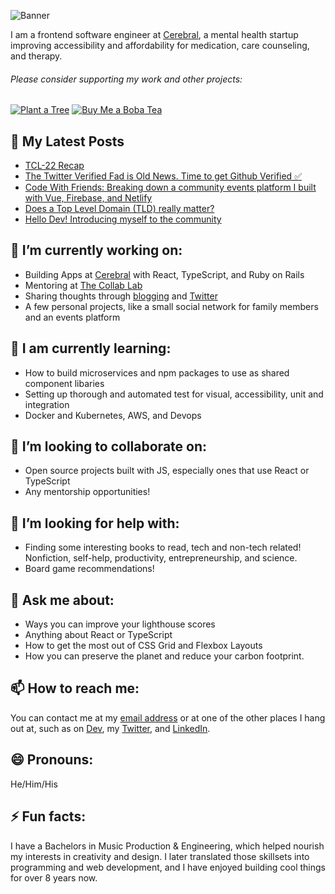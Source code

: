 ![Banner](https://raw.githubusercontent.com/luisaugusto/luisaugusto/main/banner.jpg)

I am a frontend software engineer at [Cerebral](https://getcerebral.com), a mental health startup improving accessibility and affordability for medication, care counseling, and therapy.

###### Please consider supporting my work and other projects:

[![Plant a Tree](https://img.shields.io/badge/Plant%20a%20Tree-%F0%9F%8C%B3-green)](https://ecologi.com/luisaugusto)
[![Buy Me a Boba Tea](https://img.shields.io/badge/Buy%20Me%20a%20Boba%20Tea-🥤-yellow)](https://www.buymeacoffee.com/luiscodes)

## 📓 My Latest Posts
<!-- BLOG-POST-LIST:START -->
- [TCL-22 Recap](https://dev.to/the-collab-lab/tcl-22-recap-211m)
- [The Twitter Verified Fad is Old News. Time to get Github Verified ✅](https://dev.to/luisaugusto/the-twitter-verified-fad-is-old-news-time-to-get-github-verified-19gm)
- [Code With Friends: Breaking down a community events platform I built with Vue, Firebase, and Netlify](https://dev.to/luisaugusto/code-with-friends-breaking-down-a-community-events-platform-i-built-with-vue-firebase-and-netlify-16k9)
- [Does a Top Level Domain (TLD) really matter?](https://dev.to/luisaugusto/does-a-top-level-domain-tld-really-matter-2240)
- [Hello Dev! Introducing myself to the community](https://dev.to/luisaugusto/hello-dev-introducing-myself-to-the-community-17nc)
<!-- BLOG-POST-LIST:END -->

## 🔭 I’m currently working on:

- Building Apps at [Cerebral](https://getcerebral.com/) with React, TypeScript, and Ruby on Rails
- Mentoring at [The Collab Lab](https://the-collab-lab.codes/)
- Sharing thoughts through [blogging](https://dev.to/) and [Twitter](https://twitter.com/legendofluis)
- A few personal projects, like a small social network for family members and an events platform

## 🌱 I am currently learning:

- How to build microservices and npm packages to use as shared component libaries
- Setting up thorough and automated test for visual, accessibility, unit and integration
- Docker and Kubernetes, AWS, and Devops

## 👯 I’m looking to collaborate on:

- Open source projects built with JS, especially ones that use React or TypeScript
- Any mentorship opportunities!

## 🤔 I’m looking for help with:

- Finding some interesting books to read, tech and non-tech related! Nonfiction, self-help, productivity, entrepreneurship, and science.
- Board game recommendations!

## 💬 Ask me about:

- Ways you can improve your lighthouse scores
- Anything about React or TypeScript
- How to get the most out of CSS Grid and Flexbox Layouts
- How you can preserve the planet and reduce your carbon footprint.

## 📫 How to reach me:

You can contact me at my [email address](mailto:hello@luis.app) or at one of the other places I hang out at, such as on [Dev](https://dev.to/luisaugusto), my [Twitter](https://twitter.com/legendofluis), and [LinkedIn](https://www.linkedin.com/in/luisbaugusto).

## 😄 Pronouns: 

He/Him/His

## ⚡ Fun facts:

I have a Bachelors in Music Production & Engineering, which helped nourish my interests in creativity and design. I later translated those skillsets into programming and web development, and I have enjoyed building cool things for over 8 years now.
